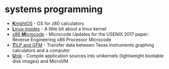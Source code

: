 # systems programming

- [**K**nightOS](https://github.com/KnightOS/KnightOS) - OS for z80 calculators
- [**L**inux insides](https://github.com/0xAX/linux-insides) - A little bit about a linux kernel
- [x86 **M**icrocode](https://github.com/RUB-SysSec/Microcode) - Microcode Updates for the USENIX 2017 paper: Reverse Engineering x86 Processor Microcode
- [**T**ILP and GFM](https://github.com/debrouxl/tilp_and_gfm) - Transfer data between Texas Instruments graphing calculators and a computer
- [**U**nik](https://github.com/solo-io/unik) - Compile application sources into unikernels (lightweight bootable disk images) and MicroVM